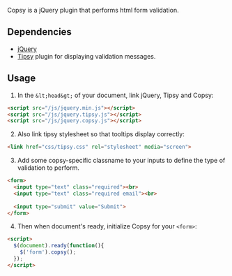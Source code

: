 Copsy is a jQuery plugin that performs html form validation.

## Dependencies

- [jQuery](http://jquery.com)
- [Tipsy](https://github.com/jaz303/tipsy) plugin for displaying validation messages.


## Usage

1. In the `&lt;head&gt;` of your document, link jQuery, Tipsy and Copsy:

```html
<script src="/js/jquery.min.js"></script>
<script src="/js/jquery.tipsy.js"></script>
<script src="/js/jquery.copsy.js"></script>
```

2. Also link tipsy stylesheet so that tooltips display correctly:

```html
<link href="css/tipsy.css" rel="stylesheet" media="screen">
```

3. Add some copsy-specific classname to your inputs to define the type of validation to perform. 

```html
<form>
  <input type="text" class="required"><br>
  <input type="text" class="required email"><br>
  
  <input type="submit" value="Submit">
</form>
```

4. Then when document's ready, initialize Copsy for your `<form>`:
  
```html
<script>
  $(document).ready(function(){
    $('form').copsy();
  });
</script>
```


